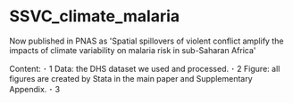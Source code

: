 # SSVC_climate_malaria
Now published in PNAS as 'Spatial spillovers of violent conflict amplify the impacts of climate variability on malaria risk in sub-Saharan Africa'

Content:
･ 1 Data: the DHS dataset we used and processed.
･ 2 Figure: all figures are created by Stata in the main paper and Supplementary Appendix.
･ 3 

